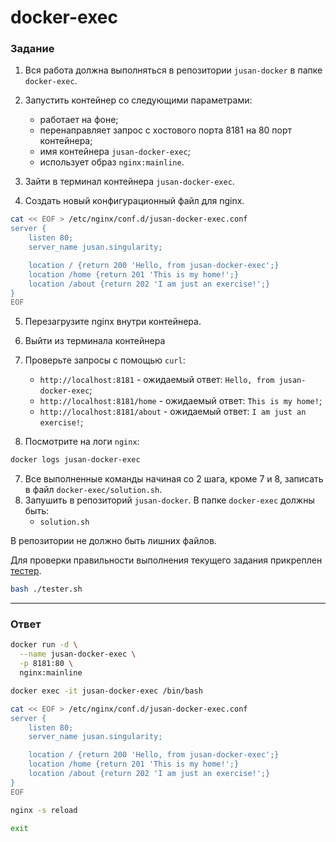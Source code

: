 # docker-exec

### Задание

1. Вся работа должна выполняться в репозитории `jusan-docker` в папке `docker-exec`.
2. Запустить контейнер со следующими параметрами:

   - работает на фоне;
   - перенаправляет запрос с хостового порта 8181 на 80 порт контейнера;
   - имя контейнера `jusan-docker-exec`;
   - использует образ `nginx:mainline`.

3. Зайти в терминал контейнера `jusan-docker-exec`.
4. Создать новый конфигурационный файл для nginx.

```bash
cat << EOF > /etc/nginx/conf.d/jusan-docker-exec.conf
server {
    listen 80;
    server_name jusan.singularity;

    location / {return 200 'Hello, from jusan-docker-exec';}
    location /home {return 201 'This is my home!';}
    location /about {return 202 'I am just an exercise!';}
}
EOF
```

5. Перезагрузите nginx внутри контейнера.
6. Выйти из терминала контейнера
7. Проверьте запросы с помощью `curl`:

   - `http://localhost:8181` - ожидаемый ответ: `Hello, from jusan-docker-exec`;
   - `http://localhost:8181/home` - ожидаемый ответ: `This is my home!`;
   - `http://localhost:8181/about` - ожидаемый ответ: `I am just an exercise!`;

8. Посмотрите на логи `nginx`:

```bash
docker logs jusan-docker-exec
```

7. Все выполненные команды начиная со 2 шага, кроме 7 и 8, записать в файл `docker-exec/solution.sh`.
8. Запушить в репозиторий `jusan-docker`. В папке `docker-exec` должны быть:
   - `solution.sh`

В репозитории не должно быть лишних файлов.

Для проверки правильности выполнения текущего задания прикреплен [тестер][tester].

```bash
bash ./tester.sh
```

[tester]: https://stepik.org/media/attachments/lesson/691221/tester-docker-exec.sh

---

### Ответ

```bash
docker run -d \
  --name jusan-docker-exec \
  -p 8181:80 \
  nginx:mainline

docker exec -it jusan-docker-exec /bin/bash

cat << EOF > /etc/nginx/conf.d/jusan-docker-exec.conf
server {
    listen 80;
    server_name jusan.singularity;

    location / {return 200 'Hello, from jusan-docker-exec';}
    location /home {return 201 'This is my home!';}
    location /about {return 202 'I am just an exercise!';}
}
EOF

nginx -s reload

exit
